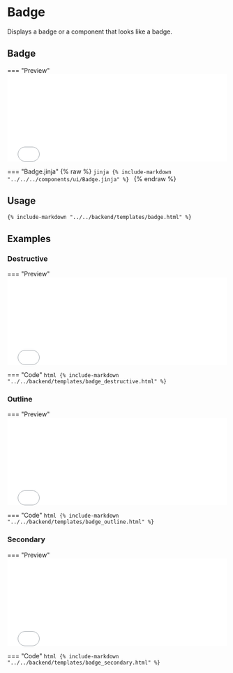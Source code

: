 # Badge

Displays a badge or a component that looks like a badge.

## Badge 

=== "Preview"
    <iframe
    src="{{ preview_url}}/components/badge"
    style="width: 100%; height: 200px; border: none;">
    </iframe>

=== "Badge.jinja"
{% raw %}
    ```jinja
    {% include-markdown "../../../components/ui/Badge.jinja" %}
    ```
{% endraw %}    

## Usage

```html
{% include-markdown "../../backend/templates/badge.html" %}
```

## Examples

### Destructive

=== "Preview"
    <iframe
    src="{{ preview_url}}/components/badge?option=destructive"
    style="width: 100%; height: 200px; border: none;">
    </iframe>

=== "Code"
    ```html
    {% include-markdown "../../backend/templates/badge_destructive.html" %}
    ```

### Outline

=== "Preview"
    <iframe
    src="{{ preview_url}}/components/badge?option=outline"
    style="width: 100%; height: 200px; border: none;">
    </iframe>

=== "Code"
    ```html
    {% include-markdown "../../backend/templates/badge_outline.html" %}
    ```

### Secondary

=== "Preview"
    <iframe
    src="{{ preview_url}}/components/badge?option=secondary"
    style="width: 100%; height: 200px; border: none;">
    </iframe>

=== "Code"
    ```html
    {% include-markdown "../../backend/templates/badge_secondary.html" %}
    ```
